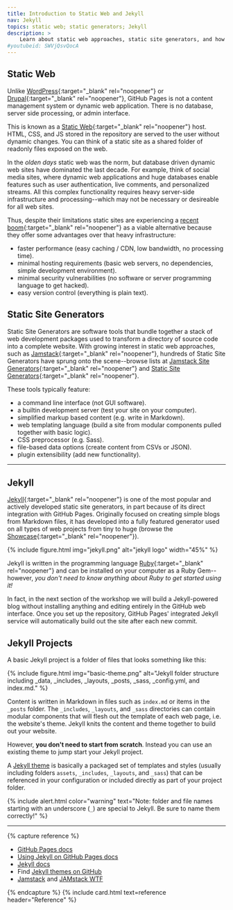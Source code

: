 ```yaml
---
title: Introduction to Static Web and Jekyll
nav: Jekyll
topics: static web; static generators; Jekyll
description: > 
    Learn about static web approaches, static site generators, and how Jekyll fits in with GitHub Pages.
#youtubeid: SWVjQsvQocA
---
```


## Static Web

Unlike [WordPress](https://wordpress.com/){:target="_blank" rel="noopener"} or [Drupal](https://www.drupal.org/){:target="_blank" rel="noopener"}, GitHub Pages is not a content management system or dynamic web application.
There is no database, server side processing, or admin interface.

This is known as a [<span class="term">Static Web</span>](https://en.wikipedia.org/wiki/Static_web_page){:target="_blank" rel="noopener"} host. 
HTML, CSS, and JS stored in the repository are served to the user without dynamic changes.
You can think of a static site as a shared folder of readonly files exposed on the web.

In the *olden days* static web was the norm, but database driven dynamic web sites have dominated the last decade.
For example, think of social media sites, where dynamic web applications and huge databases enable features such as user authentication, live comments, and personalized streams. 
All this complex functionality requires heavy server-side infrastructure and processing--which may not be necessary or desireable for all web sites.

Thus, despite their limitations static sites are experiencing a [recent boom](https://www.smashingmagazine.com/2015/11/modern-static-website-generators-next-big-thing/){:target="_blank" rel="noopener"} as a viable alternative because they offer some advantages over that heavy infrastructure:

- faster performance (easy caching / CDN, low bandwidth, no processing time).
- minimal hosting requirements (basic web servers, no dependencies, simple development environment).
- minimal security vulnerabilities (no software or server programming language to get hacked).
- easy version control (everything is plain text).

## Static Site Generators

<span class="term">Static Site Generators</span> are software tools that bundle together a stack of web development packages used to transform a directory of source code into a complete website.
With growing interest in static web approaches, such as [Jamstack](https://jamstack.org/){:target="_blank" rel="noopener"}, hundreds of Static Site Generators have sprung onto the scene--browse lists at [Jamstack Site Generators](https://jamstack.org/generators/){:target="_blank" rel="noopener"} and [Static Site Generators](https://staticsitegenerators.net/){:target="_blank" rel="noopener"}.

These tools typically feature: 

- a command line interface (not GUI software).
- a builtin development server (test your site on your computer). 
- simplified markup based content (e.g. write in Markdown).
- web templating language (build a site from modular components pulled together with basic logic).
- CSS preprocessor (e.g. Sass).
- file-based data options (create content from CSVs or JSON).
- plugin extensibility (add new functionality).

----------

## Jekyll 

[Jekyll](https://jekyllrb.com/){:target="_blank" rel="noopener"} is one of the most popular and actively developed static site generators, in part because of its direct integration with GitHub Pages.
Originally focused on creating simple blogs from Markdown files, it has developed into a fully featured generator used on all types of web projects from tiny to huge (browse the [Showcase](https://jekyllrb.com/showcase/){:target="_blank" rel="noopener"}).

{% include figure.html img="jekyll.png" alt="jekyll logo" width="45%" %}

Jekyll is written in the programming language [Ruby](https://www.ruby-lang.org/){:target="_blank" rel="noopener"} and can be installed on your computer as a Ruby Gem--however, *you don't need to know anything about Ruby to get started using it!*

In fact, in the next section of the workshop we will build a Jekyll-powered blog without installing anything and editing entirely in the GitHub web interface.
Once you set up the repository, GitHub Pages' integrated Jekyll service will automatically build out the site after each new commit.

## Jekyll Projects

A basic Jekyll project is a folder of files that looks something like this:

{% include figure.html img="basic-theme.png" alt="Jekyll folder structure including _data, _includes, _layouts, _posts, _sass, _config.yml, and index.md." %}

Content is written in Markdown in files such as `index.md` or items in the `_posts` folder.
The `_includes`, `_layouts`, and `_sass` directories can contain modular components that will flesh out the template of each web page, i.e. the website's theme.
Jekyll knits the content and theme together to build out your website.

However, **you don't need to start from scratch**.
Instead you can use an existing theme to jump start your Jekyll project.

A [Jekyll theme](https://jekyllrb.com/docs/themes/) is basically a packaged set of templates and styles (usually including folders `assets`, `_includes`, `_layouts`, and `_sass`) that can be referenced in your configuration or included directly as part of your project folder.

{% include alert.html color="warning" text="Note: folder and file names starting with an underscore (`_`) are special to Jekyll. Be sure to name them correctly!" %}

-------------

{% capture reference %}
- [GitHub Pages docs](https://docs.github.com/en/free-pro-team@latest/github/working-with-github-pages)
- [Using Jekyll on GitHub Pages docs](https://docs.github.com/en/free-pro-team@latest/github/working-with-github-pages/setting-up-a-github-pages-site-with-jekyll)
- [Jekyll docs](https://jekyllrb.com/docs/)
- Find [Jekyll themes on GitHub](https://github.com/topics/jekyll-theme)
- [Jamstack](https://jamstack.org/) and [JAMstack WTF](https://jamstack.wtf/)

{% endcapture %}
{% include card.html text=reference header="Reference" %}
